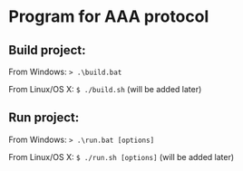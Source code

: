 **Program for AAA protocol**
=====================

**Build project:**
-----------------------------------

From Windows:
`> .\build.bat`

From Linux/OS X:
`$ ./build.sh` (will be added later)

**Run project:**
-----------------------------------

From Windows:
`> .\run.bat [options]`

From Linux/OS X:
`$ ./run.sh [options]` (will be added later)